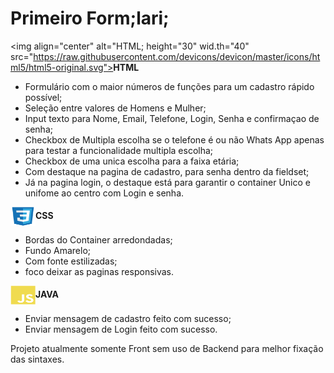 <h1>Primeiro Form;lari;</h1>

 

<img align="center" alt="HTML; height="30" wid.th="40" src="https://raw.githubusercontent.com/devicons/devicon/master/icons/html5/html5-original.svg"><B>HTML</B>
<P>
<UL>
<LI>Formulário com o maior números de funções para um cadastro rápido possível;</LI>

<LI>Seleção entre valores de Homens e Mulher;</LI>
<LI>Input texto para Nome, Email, Telefone, Login, Senha e confirmaçao de senha;</LI>

<LI>Checkbox de Multipla escolha se o telefone é ou não Whats App apenas para testar a funcionalidade multipla escolha;</LI> 
<LI>Checkbox de uma unica escolha para a faixa etária;</LI>

<LI>Com destaque na pagina de cadastro, para senha dentro da fieldset;</LI> 
<LI>Já na pagina login, o destaque está para garantir o container Unico e unifome ao centro com Login e senha.</LI>
 </UL>
</P>

<img align="center" alt="CSS" height="30" width="40" src="https://raw.githubusercontent.com/devicons/devicon/master/icons/css3/css3-original.svg"><B>CSS</B>

<P>
<UL>
<LI>Bordas do Container arredondadas;</LI> 
<LI>Fundo Amarelo; </LI>
<LI>Com fonte estilizadas;</LI> 
<LI>foco deixar as paginas responsivas.</LI>
 </UL>
</P>

<img align="center" alt="Js" height="30" width="40" src="https://raw.githubusercontent.com/devicons/devicon/master/icons/javascript/javascript-plain.svg"><B>JAVA</b>

<P>
<UL>
<LI>Enviar mensagem de cadastro feito com sucesso;</LI>
<LI>Enviar mensagem de Login feito com sucesso.</LI>
 </UL>
</P>
</P>
<P>
Projeto atualmente somente Front sem uso de Backend para melhor fixação das sintaxes.
</P>
